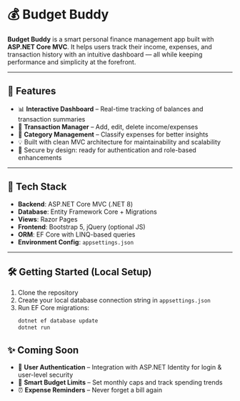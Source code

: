 # 💰 Budget Buddy

**Budget Buddy** is a smart personal finance management app built with **ASP.NET Core MVC**. It helps users track their income, expenses, and transaction history with an intuitive dashboard — all while keeping performance and simplicity at the forefront.

---

## 🚀 Features

- 📊 **Interactive Dashboard** – Real-time tracking of balances and transaction summaries
- 💸 **Transaction Manager** – Add, edit, delete income/expenses
- 🧾 **Category Management** – Classify expenses for better insights
- 💡 Built with clean MVC architecture for maintainability and scalability
- 🔐 Secure by design: ready for authentication and role-based enhancements

---

## 🧰 Tech Stack

- **Backend**: ASP.NET Core MVC (.NET 8)
- **Database**: Entity Framework Core + Migrations
- **Views**: Razor Pages
- **Frontend**: Bootstrap 5, jQuery (optional JS)
- **ORM**: EF Core with LINQ-based queries
- **Environment Config**: `appsettings.json`

---


## 🛠️ Getting Started (Local Setup)

1. Clone the repository  
2. Create your local database connection string in `appsettings.json`  
3. Run EF Core migrations:
   ```bash
   dotnet ef database update
   dotnet run


## ✨ Coming Soon

- 🔐 **User Authentication** – Integration with ASP.NET Identity for login & user-level security
- 🧠 **Smart Budget Limits** – Set monthly caps and track spending trends
- ⏰ **Expense Reminders** – Never forget a bill again
